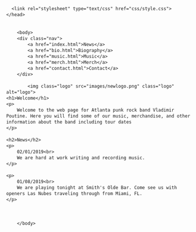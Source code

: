 <!doctype html>

<html lang="en">
    <head>
   <meta charset="UTF-8">
    <meta name="viewport" content="width=device-width, initial-scale=1.0">
    <title>Vladimir Poutine</title>
        
        
      <link rel="stylesheet" type="text/css" href="css/style.css"> 
    </head>
    
    
        <body>
        <div class="nav">
            <a href="index.html">News</a>        
            <a href="bio.html">Biography</a>
            <a href="music.html">Music</a>  
            <a href="merch.html">Merch</a>   
            <a href="contact.html">Contact</a>   
        </div>
                       
            <img class="logo" src="images/newlogo.png" class="logo" alt="logo">
    <h1>Welcome</h1>
    <p>
        Welcome to the web page for Atlanta punk rock band Vladimir Poutine. Here you will find some of our music, merchandise, and other information about the band including tour dates 
    </p>
          
    <h2>News</h2>
    <p>
        02/01/2019<br>
        We are hard at work writing and recording music. 
    </p>
    
    <p>
        01/08/2019<br>
        We are playing tonight at Smith's Olde Bar. Come see us with openers Las Nubes traveling through from Miami, FL. 
    </p>
            
            
            
        </body>
</html>
